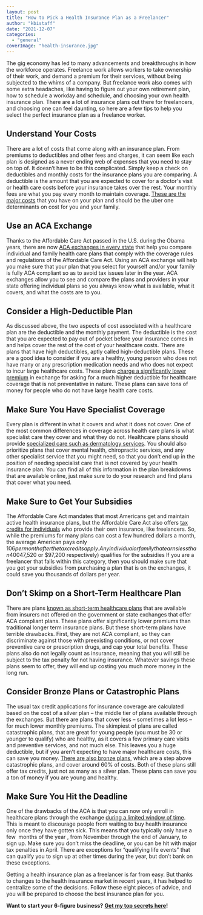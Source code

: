 ```yaml
---
layout: post
title: "How to Pick a Health Insurance Plan as a Freelancer"
author: "kbistaff"
date: "2021-12-07"
categories: 
  - "general"
coverImage: "health-insurance.jpg"
---
```


The gig economy has led to many advancements and breakthroughs in how the workforce operates. Freelance work allows workers to take ownership of their work, and demand a premium for their services, without being subjected to the whims of a company. But freelance work also comes with some extra headaches, like having to figure out your own retirement plan, how to schedule a workday and schedule, and choosing your own health insurance plan. There are a lot of insurance plans out there for freelancers, and choosing one can feel daunting, so here are a few tips to help you select the perfect insurance plan as a freelance worker. 

## **Understand Your Costs**

There are a lot of costs that come along with an insurance plan. From premiums to deductibles and other fees and charges, it can seem like each plan is designed as a never ending web of expenses that you need to stay on top of. It doesn’t have to be this complicated. Simply keep a check on deductibles and monthly costs for the insurance plans you are comparing. A deductible is the amount that you are expected to cover for a doctor's visit or health care costs before your insurance takes over the rest. Your monthly fees are what you pay every month to maintain coverage. [These are the major costs](https://www.ehealthinsurance.com/resources/individual-and-family/how-much-does-individual-health-insurance-cost) that you have on your plan and should be the uber one determinants on cost for you and your family. 

## **Use an ACA Exchange**

Thanks to the Affordable Care Act passed in the U.S. during the Obama years, there are now [ACA exchanges in every state](https://www.verywellhealth.com/what-is-a-health-insurance-exchange-1738734) that help you compare individual and family health care plans that comply with the coverage rules and regulations of the Affordable Care Act. Using an ACA exchange will help you make sure that your plan that you select for yourself and/or your family is fully ACA compliant so as to avoid tax issues later in the year. ACA exchanges allow you to see and compare the plans and providers in your state offering individual plans so you always know what is available, what it covers, and what the costs are to you. 

## **Consider a High-Deductible Plan**

As discussed above, the two aspects of cost associated with a healthcare plan are the deductible and the monthly payment. The deductible is the cost that you are expected to pay out of pocket before your insurance comes in and helps cover the rest of the cost of your healthcare costs. There are plans that have high deductibles, aptly called high-deductible plans. These are a good idea to consider if you are a healthy, young person who does not have many or any prescription medication needs and who does not expect to incur large healthcare costs. These plans [charge a significantly lower premium](https://www.thebalance.com/what-is-high-deductible-health-insurance-2385898) in exchange for asking for a much higher deductible for healthcare coverage that is not preventative in nature. These plans can save tons of money for people who do not have large health care costs. 

## **Make Sure You Have Specialist Coverage**

Every plan is different in what it covers and what it does not cover. One of the most common differences in coverage across health care plans is what specialist care they cover and what they do not. Healthcare plans should provide [specialized care such as dermatology services](https://dessna.com/dermatology-service-areas/marietta-ga/). You should also prioritize plans that cover mental health, chiropractic services, and any other specialist service that you might need, so that you don’t end up in the position of needing specialist care that is not covered by your health insurance plan. You can find all of this information in the plan breakdowns that are available online, just make sure to do your research and find plans that cover what you need.

## **Make Sure to Get Your Subsidies**

The Affordable Care Act mandates that most Americans get and maintain active health insurance plans, but the Affordable Care Act also offers [tax credits for individuals](https://www.anthem.com/individual-and-family/insurance-basics/health-insurance/subsidy) who provide their own insurance, like freelancers. So, while the premiums for many plans can cost a few hundred dollars a month, the average American pays only $106 per month after the tax credits apply. Any individual or family that earns less than 400% of the poverty line ($47,520 or $97,200 respectively) qualifies for the subsidies If you are a freelancer that falls within this category, then you should make sure that you get your subsidies from purchasing a plan that is on the exchanges, it could save you thousands of dollars per year. 

## **Don’t Skimp on a Short-Term Healthcare Plan**

There are plans [known as short-term healthcare plans](https://www.insurance.wa.gov/what-you-need-know-about-short-term-medical-plans) that are available from insurers not offered on the government or state exchanges that offer ACA compliant plans. These plans offer significantly lower premiums than traditional longer term insurance plans. But these short-term plans have terrible drawbacks. First, they are not ACA compliant, so they can discriminate against those with preexisting conditions, or not cover preventive care or prescription drugs, and cap your total benefits. These plans also do not legally count as insurance, meaning that you will still be subject to the tax penalty for not having insurance. Whatever savings these plans seem to offer, they will end up costing you much more money in the long run. 

## **Consider Bronze Plans or Catastrophic Plans**

The usual tax credit applications for insurance coverage are calculated based on the cost of a silver plan – the middle tier of plans available through the exchanges. But there are plans that cover less – sometimes a lot less – for much lower monthly premiums. The skimpiest of plans are called catastrophic plans, that are great for young people (you must be 30 or younger to qualify) who are healthy, as it covers a few primary care visits and preventive services, and not much else. This leaves you a huge deductible, but if you aren’t expecting to have major healthcare costs, this can save you money. [There are also bronze plans](https://www.verywellhealth.com/bronze-plan-health-insurance-what-is-it-1738698), which are a step above catastrophic plans, and cover around 60% of costs. Both of these plans still offer tax credits, just not as many as a silver plan. These plans can save you a ton of money if you are young and healthy. 

## **Make Sure You Hit the Deadline**

One of the drawbacks of the ACA is that you can now only enroll in healthcare plans through the exchange [during a limited window of time](https://www.healthinsurance.org/faqs/what-are-the-deadlines-for-the-acas-open-enrollment-period/). This is meant to discourage people from waiting to buy health insurance only once they have gotten sick. This means that you typically only have a few  months of the year , from November through the end of January, to sign up. Make sure you don’t miss the deadline, or you can be hit with major tax penalties in April. There are exceptions for “qualifying life events” that can qualify you to sign up at other times during the year, but don’t bank on these exceptions. 

Getting a health insurance plan as a freelancer is far from easy. But thanks to changes to the health insurance market in recent years, it has helped to centralize some of the decisions. Follow these eight pieces of advice, and you will be prepared to choose the best insurance plan for you.

**Want to start your 6-figure business?** [**Get my top secrets here**](https://go.katebagoy.com/ebook)**!**
